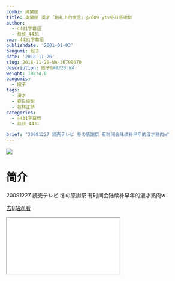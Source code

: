 ```yaml
---
combi: 奥黛丽
title: 奥黛丽 漫才「婚礼上的发言」@2009 ytv冬日感谢祭
author:
  - 4431字幕组
  - 叔叔_4431
zmz: 4431字幕组
publishdate: '2001-01-03'
bangumi: 段子
date: '2018-11-26'
slug: 2018-11-26-NA-36799670
description: 段子&#8226;NA
weight: 18874.0
bangumis:
  - 段子
tags:
  - 漫才
  - 春日俊彰
  - 若林正恭
categories:
  - 4431字幕组
  - 叔叔_4431

brief: "20091227 読売テレビ 冬の感謝祭 有时间会陆续补早年的漫才熟肉w"
---
```

![](https://i.imgur.com/W3kmVxx.jpg)
# 简介  
20091227 読売テレビ 冬の感謝祭
有时间会陆续补早年的漫才熟肉w  

[去B站观看](https://www.bilibili.com/video/av36799670/)
<div class ="resp-container"><iframe class="testiframe" src="//player.bilibili.com/player.html?aid=36799670"", scrolling="no", allowfullscreen="true" > </iframe></div> 
